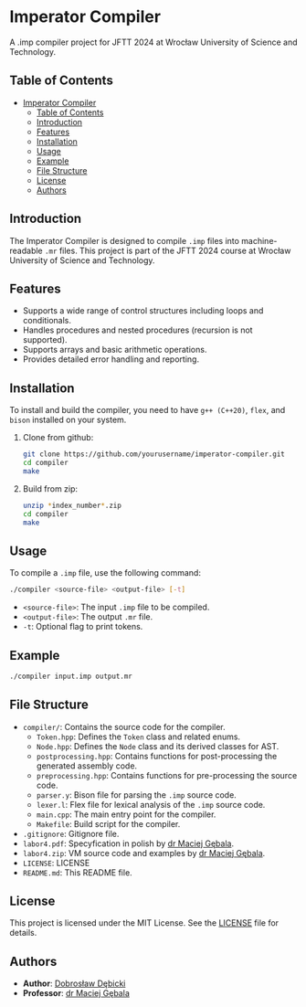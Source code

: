 # Imperator Compiler

A .imp compiler project for JFTT 2024 at Wrocław University of Science and Technology.

## Table of Contents

- [Imperator Compiler](#imperator-compiler)
  - [Table of Contents](#table-of-contents)
  - [Introduction](#introduction)
  - [Features](#features)
  - [Installation](#installation)
  - [Usage](#usage)
  - [Example](#example)
  - [File Structure](#file-structure)
  - [License](#license)
  - [Authors](#authors)

## Introduction

The Imperator Compiler is designed to compile `.imp` files into machine-readable `.mr` files. This project is part of the JFTT 2024 course at Wrocław University of Science and Technology.

## Features

- Supports a wide range of control structures including loops and conditionals.
- Handles procedures and nested procedures (recursion is not supported).
- Supports arrays and basic arithmetic operations.
- Provides detailed error handling and reporting.

## Installation

To install and build the compiler, you need to have `g++ (C++20)`, `flex`, and `bison` installed on your system.

1. Clone from github:
    ```sh
    git clone https://github.com/yourusername/imperator-compiler.git
    cd compiler
    make
    ```

2. Build from zip:
    ```sh
    unzip *index_number*.zip
    cd compiler
    make
    ```

## Usage

To compile a `.imp` file, use the following command:

```sh
./compiler <source-file> <output-file> [-t]
```

- `<source-file>`: The input `.imp` file to be compiled.
- `<output-file>`: The output `.mr` file.
- `-t`: Optional flag to print tokens.

## Example

```sh
./compiler input.imp output.mr
```

## File Structure

- `compiler/`: Contains the source code for the compiler.
  - `Token.hpp`: Defines the `Token` class and related enums.
  - `Node.hpp`: Defines the `Node` class and its derived classes for AST.
  - `postprocessing.hpp`: Contains functions for post-processing the generated assembly code.
  - `preprocessing.hpp`: Contains functions for pre-processing the source code.
  - `parser.y`: Bison file for parsing the `.imp` source code.
  - `lexer.l`: Flex file for lexical analysis of the `.imp` source code.
  - `main.cpp`: The main entry point for the compiler.
  - `Makefile`: Build script for the compiler.
- `.gitignore`: Gitignore file.
- `labor4.pdf`: Specyfication in polish by [dr Maciej Gębala](https://cs.pwr.edu.pl/gebala/).
- `labor4.zip`: VM source code and examples by [dr Maciej Gębala](https://cs.pwr.edu.pl/gebala/).
- `LICENSE`: LICENSE
- `README.md`: This README file.

## License

This project is licensed under the MIT License. See the [LICENSE](LICENSE) file for details.

## Authors

- **Author**: [Dobrosław Dębicki](https://github.com/wyz3r0)
- **Professor**: [dr Maciej Gębala](https://cs.pwr.edu.pl/gebala/)

